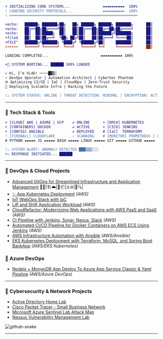 
```diff
+ INITIALIZING CORE SYSTEMS...               ▰▰▰▰▰▰▰▰▰▰  100%
! LOADING SECURITY PROTOCOLS...              ▰▰▰▰▰▰▰▰▰▰  100%
! ═══════════════════════════════════════════════════════════

+echo:   ██████╗ ███████╗██╗   ██╗ ██████╗ ██████╗ ███████╗      ██║      ██████╗██╗      ██████╗ ██╗   ██╗██████╗
+echo:   ██╔══██╗██╔════╝██║   ██║██╔═══██╗██╔══██╗██╔════╝      ██║     ██╔════╝██║     ██╔═══██╗██║   ██║██╔══██╗
+echo:   ██║  ██║█████╗  ██║   ██║██║   ██║██████╔╝███████╗      ██║     ██║     ██║     ██║   ██║██║   ██║██║  ██║
+file$   ██║  ██║██╔══╝  ╚██╗ ██╔╝██║   ██║██╔═══╝ ╚════██║      ██║     ██║     ██║     ██║   ██║██║   ██║██║  ██║
+FILE"   ██████╔╝███████╗ ╚████╔╝ ╚██████╔╝██║     ███████║      ██║     ╚██████╗███████╗╚██████╔╝╚██████╔╝██████╔╝
++++++   ╚═════╝ ╚══════╝  ╚═══╝   ╚═════╝ ╚═╝     ╚══════╝      ██║      ╚═════╝╚══════╝ ╚═════╝  ╚═════╝ ╚═════╝

LOADING COMPLETED...                        ▰▰▰▰▰▰▰▰▰▰ 100%
```
```diff
+👾 SYSTEM BOOTING... ██████ 100% LOADED

💀 Hi, I’m VL4D! ────█▓▒░ 
⚡ DevOps Operator | Automation Architect | CyberSec Phantom 
🌐 Optimizing CI/CD | IaC | CloudOps | Zero-Trust Security 
🚀 Deploying Scalable Infra | Hacking the Future  

!⚠ SYSTEM STATUS: ONLINE | THREAT DETECTION: MINIMAL | ENCRYPTION: ACTIVE 🔒
```

---

### 🚀 **Tech Stack & Tools**
```diff
+ [CLOUD] AWS | AZURE | GCP    ✔ ONLINE      + [ORCH] KUBERNETES               ✔ OPTIMAL
+ [CONTAINERS] DOCKER          ✔ ACTIVE      + [CICD] JENKINS                  ✔ RUNNING
+ [CONFIG] ANSIBLE             ✔ DEPLOYED    # [IaC]  TERRAFORM                ✔ ONLINE
! [FIREWALL] CLOUDFLARE        ⚠ SCANNING    # [MONITOR] PROMETHEUS | GRAFANA  ✔ RUNNING
# PYTHON ▰▰▰▰▰ JS ▰▰▰▰▰ BASH ▰▰▰▰▰ LINUX ▰▰▰▰▰ GIT ▰▰▰▰▰ GITHUB ▰▰▰▰▰

!⚠ SYSTEM ALERT: ANOMALY DETECTED ███▒▒▒░░░
+⚠ RESPONSE INITIATED... ██████
```
---

### 🚀 **DevOps & Cloud Projects**
- [Advanced GitOps for Streamlined Infrastructure and Application Management](https://github.com/Vlad774/vprofile-action) 🐙🔧|🏗️☁️|🐳📦|⚓🌐|🧰🔍|
- [✨ App Kubernetes Deployment](https://github.com/Vlad774/vprokube) *(AWS)*  
- [IoT WebOps Stack with IaC](https://github.com/Vlad774/IoT-WebOps-Stack-with-IaC)  
- [Lift and Shift Application Workload](https://github.com/Vlad774/Lift_and_Shift) *(AWS)*  
- [CloudRefactor: Modernizing Web Applications with AWS PaaS and SaaS](https://github.com/Vlad774/AWS_Rearch_Web_App_on_Cloud_PAAS_SAAS/blob/main/README.md) *(AWS)*  
- [CI Pipeline with Jenkins, Sonar, Nexus, Slack](https://github.com/Vlad774/CI_Jenkins_Sonar_Nexus_Slack) *(AWS)*  
- [Automated CI/CD Pipeline for Docker Containers on AWS ECS Using Jenkins](https://github.com/Vlad774/Docker-CICD-Pipeline-in-Jenkins-and-ECS/blob/main/README.md) *(AWS)*  
- [AWS Infrastructure Automation with Ansible](https://github.com/Vlad774/Ansible_and_AWS) *(AWS/Ansible)*
- [EKS Kubernetes Deployment with Terraform, MySQL, and Spring Boot BankApp](https://github.com/Vlad774/K8_Bank_app) *(AWS/EKS Kubernetes)*
    

### 🚀 **Azure DevOps**
- [Nodejs + MongoDB App Deploy To Azure App Service Classic & Yaml Pipeline](https://github.com/Vlad774/msdocs-nodejs-mongodb-azure-sample-app) *(AWS/Azure DevOps)*
---

### 🔐 **Cybersecurity & Network Projects**
- [Active Directory Home Lab](https://github.com/Vlad774/ActiveDirectoryLab)  
- [Cisco Packet Tracer - Small Business Network](https://github.com/Vlad774/Cisco-Packet-Tracer-Small-Business-model)  
- [Microsoft Azure Sentinel Lab Attack Map](https://github.com/Vlad774/Microsoft-Azure-Sentinel-Lab-Attack-Map/blob/main/README.md)  
- [Nessus Vulnerability Management Lab](https://github.com/Vlad774/Nessus-Vulnerability-Management-Lab)  

<picture>
  <source media="(prefers-color-scheme: dark)" srcset="https://raw.githubusercontent.com/tobiasmeyhoefer/tobiasmeyhoefer/output/github-snake-dark.svg" />
  <source media="(prefers-color-scheme: light)" srcset="https://raw.githubusercontent.com/tobiasmeyhoefer/tobiasmeyhoefer/output/github-snake.svg" />
  <img alt="github-snake" src="https://raw.githubusercontent.com/tobiasmeyhoefer/tobiasmeyhoefer/output/github-snake.svg" />
</picture>






---





